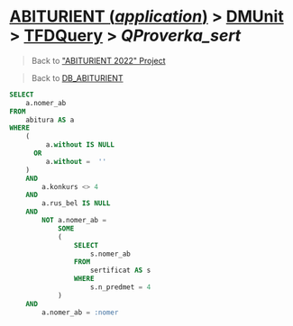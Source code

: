 # [ABITURIENT (*application*)](../../app_abiturient_2022.md) > [DMUnit](../DMUnit.md) > [TFDQuery](TDFQuery.md) > *QProverka_sert*

> Back to ["ABITURIENT 2022" Project](/README.md)

> Back to [DB_ABITURIENT](../../../db/db_abiturient_2022.md)

```sql
SELECT
    a.nomer_ab
FROM
    abitura AS a
WHERE
    (
         a.without IS NULL
      OR
         a.without =  ''
    )
    AND
        a.konkurs <> 4
    AND
        a.rus_bel IS NULL
    AND
        NOT a.nomer_ab =
            SOME
            (
                SELECT
                    s.nomer_ab
                FROM
                    sertificat AS s
                WHERE
                    s.n_predmet = 4
            ) 
    AND
        a.nomer_ab = :nomer
```